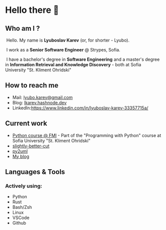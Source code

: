 # Hello there 👋

## Who am I ?

​	Hello. My name is **Lyuboslav Karev** (or, for shorter - Lyubo). 

​	I work as a **Senior Software Engineer** @ Strypes, Sofia. 

​	I have a bachelor's degree in **Software Engineering** and a master's degree in **Information Retrieval and Knowledge Discovery** - both at Sofia University "St. Kliment Ohridski"

## How to reach me

- Mail: lyubo.karev@gmail.com
- Blog: [lkarev.hashnode.dev](https://lkarev.hashnode.dev/)
- LinkedIn:https://www.linkedin.com/in/lyuboslav-karev-33357715a/

## Current work

- [Python course @ FMI](https://github.com/fmipython/) - Part of the "Programming with Python" course at Sofia University "St. Kliment Ohridski"
- [slightly-better-cut](https://github.com/lyubolp/slightly-better-cut)
- [py2uml](https://github.com/lyubolp/py2uml)
- [My blog](https://lkarev.hashnode.dev/)

## Languages & Tools

### Actively using:
- Python
- Rust
- Bash/Zsh
- Linux
- VSCode
- Github

